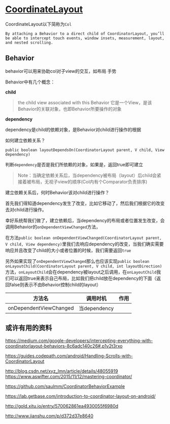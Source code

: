 
# [CoordinateLayout]()

CoordinateLayout以下简称为`Col`



	By attaching a Behavior to a direct child of CoordinatorLayout, you’ll be able to intercept touch events, window insets, measurement, layout, and nested scrolling.  

## Behavior
behavior可以用来协助col对子view的交互，如布局 手势

Behavior中有几个概念：

**child**

> the child view associated with this Behavior
它是一个View，是该Behavior的关联对象，也即Behavior所要操作的对象


**dependency**

dependency是child的依赖对象，是Behavior对child进行操作的根据


如何建立依赖关系？

`public boolean layoutDependsOn(CoordinatorLayout parent, V child, View dependency)` 

判断`dependency`是否是我们所依赖的对象，如果是，返回true即可建立  

> Note：当确定依赖关系后，当dependency被布局（layout）后child会紧接着被布局，无视子view的顺序(Col内有个Comparator负责排序)

建立依赖关系后，何时Behavior该对child进行操作？

首先我们得知道dependency发生了改变，比如它移动了，然后我们根据它的改变去对child进行操作。

幸好系统帮我们做了，建立依赖后，当dependency的布局或者位置发生改变，会调用Behavior的`onDependentViewChanged`方法，

在方法`public boolean onDependentViewChanged(CoordinatorLayout parent, V child, View dependency)`里我们去响应dependency的改变，当我们确实需要响应并且改变了child的大小或者位置的时候，我们需要返回`true`  



另外如果实现了`onDependentViewChanged`那么也应该实现`public boolean onLayoutChild(CoordinatorLayout parent, V child, int layoutDirection)`方法，`onLayoutChild`会在dependency被layout之后调用，在`onLayoutChild`我们可以返回true来表示自己布局，比如我们把child放在dependency的下面（返回false则表示不由Behavior控制child的layout）



方法名|调用时机|作用
------|-----|-----
onDependentViewChanged|当dependency|
## 或许有用的资料

<https://medium.com/google-developers/intercepting-everything-with-coordinatorlayout-behaviors-8c6adc140c26#.p1v2t3rxo>  

<https://guides.codepath.com/android/Handling-Scrolls-with-CoordinatorLayout>  

<http://blog.csdn.net/xyz_lmn/article/details/48055919> 
<https://www.aswifter.com/2015/11/12/mastering-coordinator/>

<https://github.com/saulmm/CoordinatorBehaviorExample>  

<https://lab.getbase.com/introduction-to-coordinator-layout-on-android/>

<http://gold.xitu.io/entry/570062861ea4930055f6980d>  

<http://www.jianshu.com/p/d372d37e8640>



